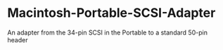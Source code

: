# Macintosh-Portable-SCSI-Adapter
An adapter from the 34-pin SCSI in the Portable to a standard 50-pin header
